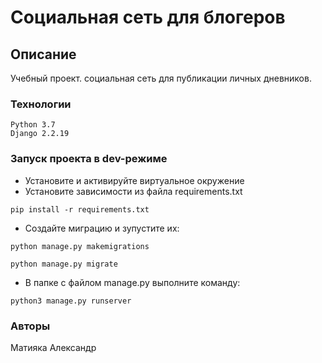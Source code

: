 # Социальная сеть для блогеров
## Описание
Учебный проект. социальная сеть для публикации личных дневников.
### Технологии
``` 
Python 3.7 
Django 2.2.19
 ```
### Запуск проекта в dev-режиме
- Установите и активируйте виртуальное окружение
- Установите зависимости из файла requirements.txt
```
pip install -r requirements.txt
``` 
- Создайте миграцию и зупустите их:
```
python manage.py makemigrations
```
```
python manage.py migrate
```
- В папке с файлом manage.py выполните команду:
```
python3 manage.py runserver
```

### Авторы
Матияка Александр